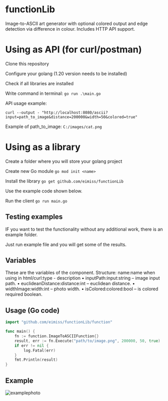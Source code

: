 # functionLib
Image-to-ASCII art generator with optional colored output and edge detection via difference in colour. Includes HTTP API support.

# Using as API (for curl/postman)
Clone this repository

Configure your golang (1.20 version needs to be installed)

Check if all libraries are installed

Write command in terminal: `go run .\main.go`

API usage example:

`curl --output - "http://localhost:8080/ascii?input=path_to_image&distance=200000&width=50&colored=true"`

Example of path_to_image: `C:/images/cat.png`

# Using as a library
Create a folder where you will store your golang project

Create new Go module `go mod init <name>`

Install the library `go get github.com/eimiss/functionLib`

Use the example code shown below.

Run the client `go run main.go`

## Testing examples
IF you want to test the functionality without any additional work, there is an example folder.

Just run example file and you will get some of the results.

## Variables
These are the variables of the component. Structure: name:name when using in html/curl:type - description
•	inputPath:input:string – image input path.
•	euclideanDistance:distance:int – euclidean distance.
•	widthImage:width:int – photo width.
•	isColored:colored:bool – is colored required boolean.

## Usage (Go code)

```go
import "github.com/eimiss/functionLib/function"

func main() {
    fn := function.ImageToASCIIFunction{}
    result, err := fn.Execute("path/to/image.png", 200000, 50, true)
    if err != nil {
        log.Fatal(err)
    }
    fmt.Println(result)
}
```
## Example
![examplephoto](https://github.com/user-attachments/assets/59fe44b3-c94d-4501-a266-8dff36f29217)
